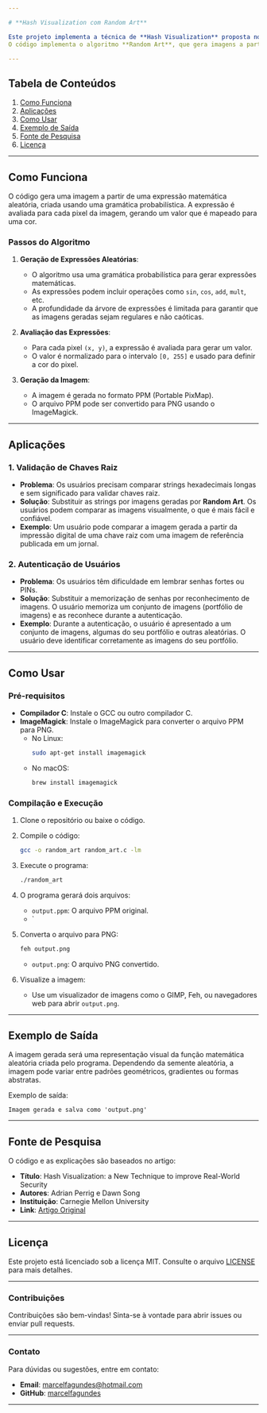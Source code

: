 ```yaml
---

# **Hash Visualization com Random Art**

Este projeto implementa a técnica de **Hash Visualization** proposta no artigo **"Hash Visualization: a New Technique to improve Real-World Security"**, escrito por Adrian Perrig e Dawn Song. A técnica visa melhorar a segurança de sistemas do mundo real ao substituir strings sem significado (como impressões digitais de chaves criptográficas ou senhas) por imagens estruturadas, que são mais fáceis para os humanos compararem e lembrarem.
O código implementa o algoritmo **Random Art**, que gera imagens a partir de strings usando uma gramática probabilística. Essas imagens podem ser usadas para validação de chaves raiz ou autenticação de usuários.

---
```


## **Tabela de Conteúdos**
1. [Como Funciona](#como-funciona)
2. [Aplicações](#aplicações)
3. [Como Usar](#como-usar)
4. [Exemplo de Saída](#exemplo-de-saída)
5. [Fonte de Pesquisa](#fonte-de-pesquisa)
6. [Licença](#licença)

---

## **Como Funciona**

O código gera uma imagem a partir de uma expressão matemática aleatória, criada usando uma gramática probabilística. A expressão é avaliada para cada pixel da imagem, gerando um valor que é mapeado para uma cor.

### **Passos do Algoritmo**
1. **Geração de Expressões Aleatórias**:
   - O algoritmo usa uma gramática probabilística para gerar expressões matemáticas.
   - As expressões podem incluir operações como `sin`, `cos`, `add`, `mult`, etc.
   - A profundidade da árvore de expressões é limitada para garantir que as imagens geradas sejam regulares e não caóticas.

2. **Avaliação das Expressões**:
   - Para cada pixel `(x, y)`, a expressão é avaliada para gerar um valor.
   - O valor é normalizado para o intervalo `[0, 255]` e usado para definir a cor do pixel.

3. **Geração da Imagem**:
   - A imagem é gerada no formato PPM (Portable PixMap).
   - O arquivo PPM pode ser convertido para PNG usando o ImageMagick.

---

## **Aplicações**

### **1. Validação de Chaves Raiz**
- **Problema**: Os usuários precisam comparar strings hexadecimais longas e sem significado para validar chaves raiz.
- **Solução**: Substituir as strings por imagens geradas por **Random Art**. Os usuários podem comparar as imagens visualmente, o que é mais fácil e confiável.
- **Exemplo**: Um usuário pode comparar a imagem gerada a partir da impressão digital de uma chave raiz com uma imagem de referência publicada em um jornal.

### **2. Autenticação de Usuários**
- **Problema**: Os usuários têm dificuldade em lembrar senhas fortes ou PINs.
- **Solução**: Substituir a memorização de senhas por reconhecimento de imagens. O usuário memoriza um conjunto de imagens (portfólio de imagens) e as reconhece durante a autenticação.
- **Exemplo**: Durante a autenticação, o usuário é apresentado a um conjunto de imagens, algumas do seu portfólio e outras aleatórias. O usuário deve identificar corretamente as imagens do seu portfólio.

---

## **Como Usar**

### **Pré-requisitos**
- **Compilador C**: Instale o GCC ou outro compilador C.
- **ImageMagick**: Instale o ImageMagick para converter o arquivo PPM para PNG.
  - No Linux:
    ```bash
    sudo apt-get install imagemagick
    ```
  - No macOS:
    ```bash
    brew install imagemagick
    ```

### **Compilação e Execução**
1. Clone o repositório ou baixe o código.
2. Compile o código:
   ```bash
   gcc -o random_art random_art.c -lm
   ```
3. Execute o programa:
   ```bash
   ./random_art
   ```
4. O programa gerará dois arquivos:
   - `output.ppm`: O arquivo PPM original.
   - `
5. Converta o arquivo para PNG:
   ```bash
   feh output.png
   ```
   - `output.png`: O arquivo PNG convertido.

6. Visualize a imagem:
   - Use um visualizador de imagens como o GIMP, Feh, ou navegadores web para abrir `output.png`.

---

## **Exemplo de Saída**

A imagem gerada será uma representação visual da função matemática aleatória criada pelo programa. Dependendo da semente aleatória, a imagem pode variar entre padrões geométricos, gradientes ou formas abstratas.

Exemplo de saída:
```
Imagem gerada e salva como 'output.png'
```

---

## **Fonte de Pesquisa**

O código e as explicações são baseados no artigo:
- **Título**: Hash Visualization: a New Technique to improve Real-World Security
- **Autores**: Adrian Perrig e Dawn Song
- **Instituição**: Carnegie Mellon University
- **Link**: [Artigo Original](https://www.cs.cmu.edu/~adrian/Papers/2000-hashvis.pdf)

---

## **Licença**

Este projeto está licenciado sob a licença MIT. Consulte o arquivo [LICENSE](LICENSE) para mais detalhes.

---

### **Contribuições**
Contribuições são bem-vindas! Sinta-se à vontade para abrir issues ou enviar pull requests.

---

### **Contato**
Para dúvidas ou sugestões, entre em contato:
- **Email**: marcelfagundes@hotmail.com
- **GitHub**: [marcelfagundes](https://github.com/marcelfagundes)

---
